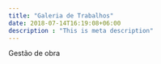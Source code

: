 ```yaml
---
title: "Galeria de Trabalhos"
date: 2018-07-14T16:19:08+06:00
description : "This is meta description"
---
```

Gestão de obra

